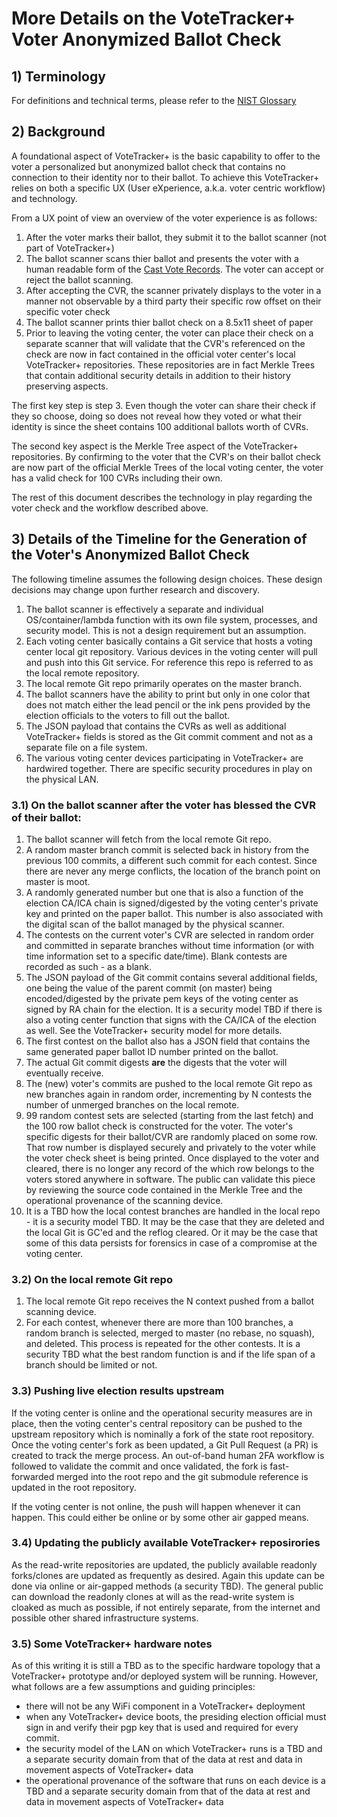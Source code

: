 # More Details on the VoteTracker+ Voter Anonymized Ballot Check

## 1) Terminology

For definitions and technical terms, please refer to the [NIST Glossary](https://pages.nist.gov/ElectionGlossary/)

## 2) Background

A foundational aspect of VoteTracker+ is the basic capability to offer to the voter a personalized but anonymized ballot check that contains no connection to their identity nor to their ballot.  To achieve this VoteTracker+ relies on both a specific UX (User eXperience, a.k.a. voter centric workflow) and technology.

From a UX point of view an overview of the voter experience is as follows:

1. After the voter marks their ballot, they submit it to the ballot scanner (not part of VoteTracker+)
1. The ballot scanner scans thier ballot and presents the voter with a human readable form of the [Cast Vote Records](https://pages.nist.gov/ElectionGlossary/#cast-vote-record).  The voter can accept or reject the ballot scanning.
1. After accepting the CVR, the scanner privately displays to the voter in a manner not observable by a third party their specific row offset on their specific voter check
1. The ballot scanner prints thier ballot check on a 8.5x11 sheet of paper
1. Prior to leaving the voting center, the voter can place their check on a separate scanner that will validate that the CVR's referenced on the check are now in fact contained in the official voter center's local VoteTracker+ repositories.  These repositories are in fact Merkle Trees that contain additional security details in addition to their history preserving aspects.

The first key step is step 3.  Even though the voter can share their check if they so choose, doing so does not reveal how they voted or what their identity is since the sheet contains 100 additional ballots worth of CVRs.

The second key aspect is the Merkle Tree aspect of the VoteTracker+ repositories.  By confirming to the voter that the CVR's on their ballot check are now part of the official Merkle Trees of the local voting center, the voter has a valid check for 100 CVRs including their own.

The rest of this document describes the technology in play regarding the voter check and the workflow described above.

## 3) Details of the Timeline for the Generation of the Voter's Anonymized Ballot Check

The following timeline assumes the following design choices.  These design decisions may change upon further research and discovery.

1. The ballot scanner is effectively a separate and individual OS/container/lambda function with its own file system, processes, and security model.  This is not a design requirement but an assumption.
1. Each voting center basically contains a Git service that hosts a voting center local git repository.  Various devices in the voting center will pull and push into this Git service.  For reference this repo is referred to as the local remote repository.
1. The local remote Git repo primarily operates on the master branch.
1. The ballot scanners have the ability to print but only in one color that does not match either the lead pencil or the ink pens provided by the election officials to the voters to fill out the ballot.
1. The JSON payload that contains the CVRs as well as additional VoteTracker+ fields is stored as the Git commit comment and not as a separate file on a file system.
1. The various voting center devices participating in VoteTracker+ are hardwired together.  There are specific security procedures in play on the physical LAN.

### 3.1) On the ballot scanner after the voter has blessed the CVR of their ballot:

1. The ballot scanner will fetch from the local remote Git repo.
1. A random master branch commit is selected back in history from the previous 100 commits, a different such commit for each contest.  Since there are never any merge conflicts, the location of the branch point on master is moot.
1. A randomly generated number but one that is also a function of the election CA/ICA chain is signed/digested by the voting center's private key and printed on the paper ballot.  This number is also associated with the digital scan of the ballot managed by the physical scanner.
1. The contests on the current voter's CVR are selected in random order and committed in separate branches without time information (or with time information set to a specific date/time).  Blank contests are recorded as such - as a blank.
1. The JSON payload of the Git commit contains several additional fields, one being the value of the parent commit (on master) being encoded/digested by the private pem keys of the voting center as signed by RA chain for the election.  It is a security model TBD if there is also a voting center function that signs with the CA/ICA of the election as well.  See the VoteTracker+ security model for more details.
1. The first contest on the ballot also has a JSON field that contains the same generated paper ballot ID number printed on the ballot.
1. The actual Git commit digests __are__ the digests that the voter will eventually receive.
1. The (new) voter's commits are pushed to the local remote Git repo as new branches again in random order, incrementing by N contests the number of unmerged branches on the local remote.
1. 99 random contest sets are selected (starting from the last fetch) and the 100 row ballot check is constructed for the voter.  The voter's specific digests for their ballot/CVR are randomly placed on some row.  That row number is displayed securely and privately to the voter while the voter check sheet is being printed.  Once displayed to the voter and cleared, there is no longer any record of the which row belongs to the voters stored anywhere in software.  The public can validate this piece by reviewing the source code contained in the Merkle Tree and the operational provenance of the scanning device.
1.  It is a TBD how the local contest branches are handled in the local repo - it is a security model TBD.  It may be the case that they are deleted and the local Git is GC'ed and the reflog cleared.  Or it may be the case that some of this data persists for forensics in case of a compromise at the voting center.

### 3.2) On the local remote Git repo

1. The local remote Git repo receives the N context pushed from a ballot scanning device.
1. For each contest, whenever there are more than 100 branches, a random branch is selected, merged to master (no rebase, no squash), and deleted.  This process is repeated for the other contests.  It is a security TBD what the best random function is and if the life span of a branch should be limited or not.

### 3.3) Pushing live election results upstream

If the voting center is online and the operational security measures are in place, then the voting center's central repository can be pushed to the upstream repository which is nominally a fork of the state root repository.  Once the voting center's fork as been updated, a Git Pull Request (a PR) is created to track the merge process.  An out-of-band human 2FA workflow is followed to validate the commit and once validated, the fork is fast-forwarded merged into the root repo and the git submodule reference is updated in the root repository.

If the voting center is not online, the push will happen whenever it can happen.  This could either be online or by some other air gapped means.

### 3.4) Updating the publicly available VoteTracker+ reposirories

As the read-write repositories are updated, the publicly available readonly forks/clones are updated as frequently as desired.  Again this update can be done via online or air-gapped methods (a security TBD).  The general public can download the readonly clones at will as the read-write system is cloaked as much as possible, if not entirely separate, from the internet and possible other shared infrastructure systems.

### 3.5) Some VoteTracker+ hardware notes

As of this writing it is still a TBD as to the specific hardware topology that a VoteTracker+ prototype and/or deployed system will be running.  However, what follows are a few assumptions and guiding principles:

- there will not be any WiFi component in a VoteTracker+ deployment
- when any VoteTracker+ device boots, the presiding election official must sign in and verify their pgp key that is used and required for every commit.
- the security model of the LAN on which VoteTracker+ runs is a TBD and a separate security domain from that of the data at rest and data in movement aspects of VoteTracker+ data
- the operational provenance of the software that runs on each device is a TBD and a separate security domain from that of the data at rest and data in movement aspects of VoteTracker+ data
